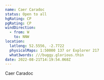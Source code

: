 ```yaml
---
name: Caer Caradoc
status: Open to all
hgRating: CP
pgRating: CP
windDirection:
  - from: W
    to: NNW
location:
  latlong: 52.5556, -2.7722
  physicalMaps: 1:50000 137 or Explorer 217
  what3words: ///buggy.glorious.thin
date: 2022-08-21T14:19:54.068Z
---
```


Caer Caradoc
